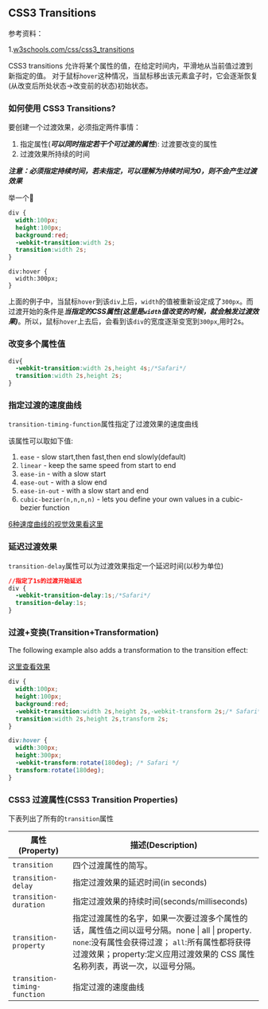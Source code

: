 ## CSS3 Transitions

参考资料：

1.[w3schools.com/css/css3_transitions](http://www.w3schools.com/css/css3_transitions.asp)

CSS3 transitions 允许将某个属性的值，在给定时间内，平滑地从当前值过渡到新指定的值。
对于鼠标`hover`这种情况，当鼠标移出该元素盒子时，它会逐渐恢复(从改变后所处状态->改变前的状态)初始状态。

### 如何使用 CSS3 Transitions?

要创建一个过渡效果，必须指定两件事情：

1. 指定属性(***可以同时指定若干个可过渡的属性***): 过渡要改变的属性
2. 过渡效果所持续的时间

***注意：必须指定持续时间，若未指定，可以理解为持续时间为0，则不会产生过渡效果***

举一个🌰

```css
div {
  width:100px;
  height:100px;
  background:red;
  -webkit-transition:width 2s;
  transition:width 2s;
}
```

```
div:hover {
  width:300px;
}
```

上面的例子中，当鼠标`hover`到该`div`上后，`width`的值被重新设定成了`300px`。而过渡开始的条件是***当指定的CSS属性(这里是`width`值改变的时候，就会触发过渡效果)***。所以，鼠标`hover`上去后，会看到该`div`的宽度逐渐变宽到`300px`,用时2s。

### 改变多个属性值

```css
div{
  -webkit-transition:width 2s,height 4s;/*Safari*/
  transition:width 2s,height 2s;
}
```

### 指定过渡的速度曲线

`transition-timing-function`属性指定了过渡效果的速度曲线

该属性可以取如下值:

1. `ease` - slow start,then fast,then end slowly(default)
2. `linear` - keep the same speed from start to end
3. `ease-in` - with a slow start
4. `ease-out` - with a slow end
5. `ease-in-out` - with a slow start and end
6. `cubic-bezier(n,n,n,n)` - lets you define your own values in a cubic-bezier function

[6种速度曲线的视觉效果看这里](http://www.w3schools.com/css/tryit.asp?filename=trycss3_transition_speed)

### 延迟过渡效果

`transition-delay`属性可以为过渡效果指定一个延迟时间(以秒为单位)

```css
//指定了1s的过渡开始延迟
div {
  -webkit-transition-delay:1s;/*Safari*/
  transition-delay:1s;
}
```

### 过渡+变换(Transition+Transformation)

The following example also adds a transformation to the transition effect:

[这里查看效果](http://www.w3schools.com/css/tryit.asp?filename=trycss3_transition_transform)

```css
div {
  width:100px;
  height:100px;
  background:red;
  -webkit-transition:width 2s,height 2s,-webkit-transform 2s;/* Safari*/
  transition:width 2s,height 2s,transform 2s;
}

div:hover {
  width:300px;
  height:300px;
  -webkit-transform:rotate(180deg); /* Safari */
  transform:rotate(180deg);
}
```

### CSS3 过渡属性(CSS3 Transition Properties)

下表列出了所有的`transition`属性

| 属性(Property)                 | 描述(Description)                          |
| ---------------------------- | ---------------------------------------- |
| `transition`                 | 四个过渡属性的简写。                               |
| `transition-delay`           | 指定过渡效果的延迟时间(in seconds)                  |
| `transition-duration`        | 指定过渡效果的持续时间(seconds/milliseconds)        |
| `transition-property`        | 指定过渡属性的名字，如果一次要过渡多个属性的话，属性值之间以逗号分隔。none \| all \| property. `none`:没有属性会获得过渡； `all`:所有属性都将获得过渡效果；property:定义应用过渡效果的 CSS 属性名称列表，再说一次，以逗号分隔。 |
| `transition-timing-function` | 指定过渡的速度曲线                                |